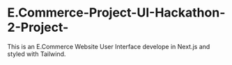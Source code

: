 # E.Commerce-Project-UI-Hackathon-2-Project-
This is an E.Commerce Website User Interface develope in Next.js and styled with Tailwind.
